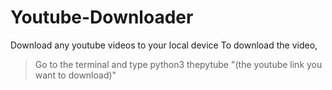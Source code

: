 # Youtube-Downloader
Download any youtube videos to your local device 
To download the video, 
  >Go to the terminal and type 
                          python3 thepytube "(the youtube link you want to download)"
